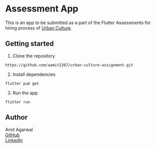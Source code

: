 # Assessment App

This is an app to be submitted as a part of the Flutter Assessments for hiring process of [Urban Culture](https://www.urbanculture.me/).

## Getting started

1. Clone the repository
```
https://github.com/aamit2267/urban-culture-assignment.git
```

2. Install dependencies
```
flutter pub get
```

3. Run the app
```
flutter run
```

## Author
Amit Agarwal \
[GitHub](https://github.com/aamit2267) \
[LinkedIn](https://www.linkedin.com/in/amit-agarwal2267/)
